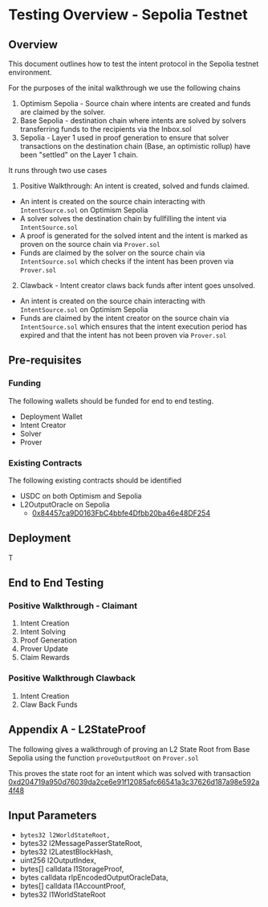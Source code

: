 # Testing Overview - Sepolia Testnet

## Overview

This document outlines how to test the intent protocol in the Sepolia testnet environment.

For the purposes of the inital walkthrough we use the following chains

1. Optimism Sepolia - Source chain where intents are created and funds are claimed by the solver.
2. Base Sepolia - destination chain where intents are solved by solvers transferring funds to the recipients via the Inbox.sol
3. Sepolia - Layer 1 used in proof generation to ensure that solver transactions on the destination chain (Base, an optimistic rollup) have been "settled" on the Layer 1 chain.

It runs through two use cases

1. Positive Walkthrough: An intent is created, solved and funds claimed.

- An intent is created on the source chain interacting with `IntentSource.sol` on Optimism Sepolia
- A solver solves the destination chain by fullfilling the intent via `IntentSource.sol`
- A proof is generated for the solved intent and the intent is marked as proven on the source chain via `Prover.sol`
- Funds are claimed by the solver on the source chain via `IntentSource.sol` which checks if the intent has been proven via `Prover.sol`

2. Clawback - Intent creator claws back funds after intent goes unsolved.

- An intent is created on the source chain interacting with `IntentSource.sol` on Optimism Sepolia
- Funds are claimed by the intent creator on the source chain via `IntentSource.sol` which ensures that the intent execution period has expired and that the intent has not been proven via `Prover.sol`

## Pre-requisites

### Funding

The following wallets should be funded for end to end testing.

- Deployment Wallet
- Intent Creator
- Solver
- Prover

### Existing Contracts

The following existing contracts should be identified

- USDC on both Optimism and Sepolia
- L2OutputOracle on Sepolia
  - [0x84457ca9D0163FbC4bbfe4Dfbb20ba46e48DF254](https://sepolia.etherscan.io/address/0x84457ca9D0163FbC4bbfe4Dfbb20ba46e48DF254#readProxyContract)

## Deployment

T

## End to End Testing

### Positive Walkthrough - Claimant

1. Intent Creation
2. Intent Solving
3. Proof Generation
4. Prover Update
5. Claim Rewards

### Positive Walkthrough Clawback

1. Intent Creation
2. Claw Back Funds

## Appendix A - L2StateProof

The following gives a walkthrough of proving an L2 State Root from Base Sepolia using
the function `proveOutputRoot` on `Prover.sol`

This proves the state root for an intent which was solved with transaction
[0xd204719a950d76039da2ce6e91f12085afc66541a3c37626d187a98e592a4f48](https://sepolia-optimism.etherscan.io/tx/0xd204719a950d76039da2ce6e91f12085afc66541a3c37626d187a98e592a4f48)

## Input Parameters

- `bytes32 l2WorldStateRoot,`
- bytes32 l2MessagePasserStateRoot,
- bytes32 l2LatestBlockHash,
- uint256 l2OutputIndex,
- bytes[] calldata l1StorageProof,
- bytes calldata rlpEncodedOutputOracleData,
- bytes[] calldata l1AccountProof,
- bytes32 l1WorldStateRoot
